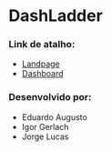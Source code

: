 # DashLadder

### Link de atalho: 
- [Landpage](https://eduardoamjunior.github.io/DashLadder/)
- [Dashboard](https://eduardoamjunior.github.io/DashLadder/dashboard/dashboard.html)

### Desenvolvido por:

- Eduardo Augusto
- Igor Gerlach
- Jorge Lucas
